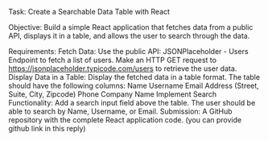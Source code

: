 Task: Create a Searchable Data Table with React

Objective: Build a simple React application that fetches data from a public API, displays it in a table, and allows the user to search through the data.

Requirements:
Fetch Data:
Use the public API: JSONPlaceholder - Users Endpoint to fetch a list of users.
Make an HTTP GET request to https://jsonplaceholder.typicode.com/users to retrieve the user data.
Display Data in a Table:
Display the fetched data in a table format.
The table should have the following columns:
Name
Username
Email
Address (Street, Suite, City, Zipcode)
Phone
Company Name
Implement Search Functionality:
Add a search input field above the table.
The user should be able to search by Name, Username, or Email.
Submission:
A GitHub repository with the complete React application code. (you can provide github link in this reply)
